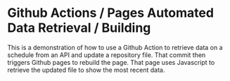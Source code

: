 # Github Actions / Pages Automated Data Retrieval / Building

This is a demonstration of how to use a Github Action to retrieve data on a schedule from an API and update a repository file. That commit then triggers Github pages to rebuild the page.  That page uses Javascript to retrieve the updated file to show the most recent data.

